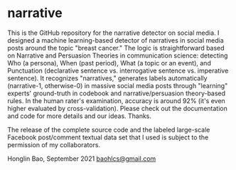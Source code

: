 # narrative
This is the GitHub repository for the narrative detector on social media. I designed a machine learning-based detector of narratives in social media posts around the topic "breast cancer." The logic is straightforward based on Narrative and Persuasion Theories in communication science: detecting Who (a persona), When (past period), What (a topic or an event), and Punctuation (declarative sentence vs. interrogative sentence vs. imperative sentence). It recognizes "narratives," generates labels automatically (narrative-1, otherwise-0) in massive social media posts through "learning" experts' ground-truth in codebook and narrative/persuasion theory-based rules. In the human rater's examination, accuracy is around 92% (it's even higher evaluated by cross-validation). Please check out the documentation and code for more details and our ideas. Thanks.

The release of the complete source code and the labeled large-scale Facebook post/comment textual data set that I used is subject to the permission of my collaborators.

Honglin Bao, September 2021 baohlcs@gmail.com
